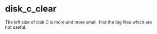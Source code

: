 # disk_c_clear
The left size of disk C is more and more small, find the big files which are not useful.

